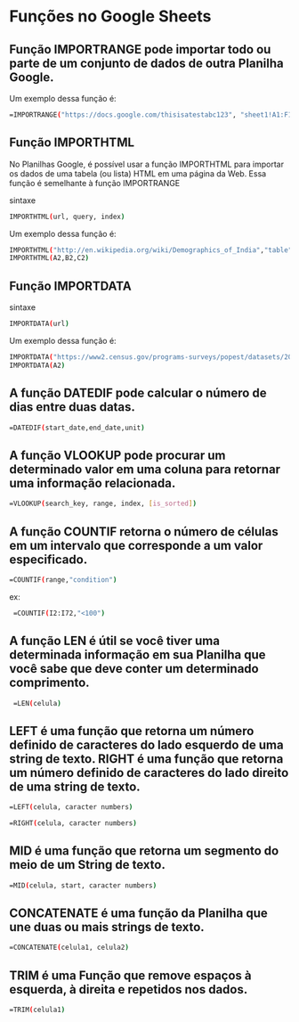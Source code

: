# Funções no Google Sheets

## Função IMPORTRANGE pode importar todo ou parte de um conjunto de dados de outra Planilha Google.
Um exemplo dessa função é: 
```bash
=IMPORTRANGE("https://docs.google.com/thisisatestabc123", "sheet1!A1:F13")
```

## Função IMPORTHTML
No Planilhas Google, é possível usar a função IMPORTHTML  para importar os dados de uma tabela (ou lista) HTML em uma página da Web. Essa função é semelhante à função IMPORTRANGE

sintaxe
```bash
IMPORTHTML(url, query, index)

```

Um exemplo dessa função é: 

```bash
IMPORTHTML("http://en.wikipedia.org/wiki/Demographics_of_India","table",4)
IMPORTHTML(A2,B2,C2)

```


## Função IMPORTDATA

sintaxe
```bash
IMPORTDATA(url)

```

Um exemplo dessa função é: 
```bash
IMPORTDATA("https://www2.census.gov/programs-surveys/popest/datasets/2010-2019/national/totals/nst-est2019-popchg2010_2019.csv")
IMPORTDATA(A2)

```

## A função DATEDIF pode calcular o número de dias entre duas datas.

```bash
=DATEDIF(start_date,end_date,unit)
```

## A função VLOOKUP  pode procurar um determinado valor em uma coluna para retornar uma informação relacionada. 

```bash
=VLOOKUP(search_key, range, index, [is_sorted])
```

## A função COUNTIF retorna o número de células em um intervalo que corresponde a um valor especificado.

```bash
=COUNTIF(range,"condition")
```
ex:
```bash
 =COUNTIF(I2:I72,"<100")
```

## A função LEN é útil se você tiver uma determinada informação em sua Planilha que você sabe que deve conter um determinado comprimento.


```bash
 =LEN(celula)
```

## LEFT é uma função que retorna um número definido de caracteres do lado esquerdo de uma string de texto. RIGHT é uma função que retorna um número definido de caracteres do lado direito de uma string de texto. 
```bash
=LEFT(celula, caracter numbers)
```

```bash
=RIGHT(celula, caracter numbers)
```

## MID é uma função que retorna um segmento do meio de um String de texto.

```bash
=MID(celula, start, caracter numbers)
```

## CONCATENATE é uma função da Planilha que une duas ou mais strings de texto.
```bash
=CONCATENATE(celula1, celula2)
```

## TRIM é uma Função que remove espaços à esquerda, à direita e repetidos nos dados.
```bash
=TRIM(celula1)
```
